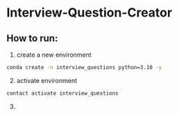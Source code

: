 # Interview-Question-Creator

## How to run:
1. create a new environment

``` bash
conda create -n interview_questions python=3.10 -y

``` 

2. activate environment

``` bash
contact activate interview_questions

```

3. 
